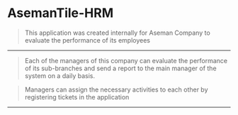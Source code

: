 # AsemanTile-HRM
> This application was created internally for Aseman Company to evaluate the performance of its employees
<hr>

> Each of the managers of this company can evaluate the performance of its sub-branches and send a report to the main manager of the system on a daily basis.

> Managers can assign the necessary activities to each other by registering tickets in the application
<hr>
